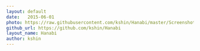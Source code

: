```yaml
---
layout: default
date:   2015-06-01
photo: https://raw.githubusercontent.com/kshin/Hanabi/master/Screenshots/Example.gif
github_url: https://github.com/kshin/Hanabi
layout_name: Hanabi
author: kshin
---
```

